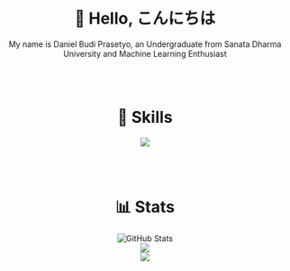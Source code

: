 <div align="center">
  
<!--  About Me  -->
  <h1>👋 Hello, こんにちは</h1>
  <p>
    My name is Daniel Budi Prasetyo, an Undergraduate from Sanata Dharma University and Machine Learning Enthusiast
  </p>
  
  <br><br>
  
<!--  Skill  -->
  <h1>📖 Skills</h1>
  <p>
    <img src="https://skillicons.dev/icons?i=tensorflow,laravel,mysql" />
  </p>
  
  <br><br>
  
<!--  Github Stats  -->
  <h1>📊 Stats</h1>
  <img src="https://streak-stats.demolab.com?user=danielprasetyo7952&theme=tokyonight&hide_border=true" alt="GitHub Stats" /><br>
  <img src="https://github-readme-stats-five-kappa-20.vercel.app/api?username=danielprasetyo7952&show_icons=true&theme=tokyonight&hide_border=true" /><br>
  <img src="https://github-readme-stats-five-kappa-20.vercel.app/api/top-langs/?username=danielprasetyo7952&layout=compact&theme=tokyonight&hide_border=true">
</div>
